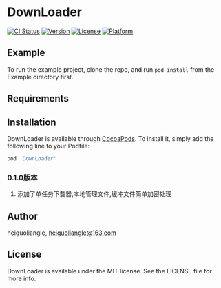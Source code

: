 # DownLoader

[![CI Status](http://img.shields.io/travis/heiguoliangle/DownLoader.svg?style=flat)](https://travis-ci.org/heiguoliangle/DownLoader)
[![Version](https://img.shields.io/cocoapods/v/DownLoader.svg?style=flat)](http://cocoapods.org/pods/DownLoader)
[![License](https://img.shields.io/cocoapods/l/DownLoader.svg?style=flat)](http://cocoapods.org/pods/DownLoader)
[![Platform](https://img.shields.io/cocoapods/p/DownLoader.svg?style=flat)](http://cocoapods.org/pods/DownLoader)

## Example

To run the example project, clone the repo, and run `pod install` from the Example directory first.

## Requirements

## Installation

DownLoader is available through [CocoaPods](http://cocoapods.org). To install
it, simply add the following line to your Podfile:

```ruby
pod 'DownLoader'
```

### 0.1.0版本
1. 添加了单任务下载器,本地管理文件,缓冲文件简单加密处理


## Author

heiguoliangle, heiguoliangle@163.com

## License

DownLoader is available under the MIT license. See the LICENSE file for more info.


